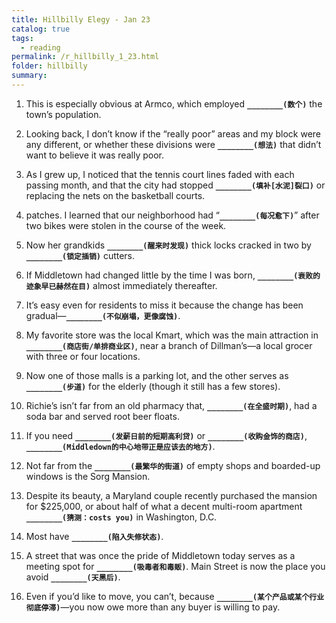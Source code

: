 ```yaml
---
title: Hillbilly Elegy - Jan 23
catalog: true
tags: 
  - reading
permalink: /r_hillbilly_1_23.html
folder: hillbilly
summary: 
---
```



1.  This is especially obvious at Armco, which employed <b data-toggle="tooltip" data-original-title="{{site.data.answers.hill_d_4_a1}}">`________(数个)`</b> the town’s population.

2.  Looking back, I don’t know if the “really poor” areas and my block were any different, or whether these divisions were <b data-toggle="tooltip" data-original-title="{{site.data.answers.hill_d_4_b1}}">`________(想法)`</b> that didn’t want to believe it was really poor. 

3.  As I grew up, I noticed that the tennis court lines faded with each passing month, and that the city had stopped <b data-toggle="tooltip" data-original-title="{{site.data.answers.hill_d_4_c1}}">`________(填补[水泥]裂口)`</b> or replacing the nets on the basketball courts.

4.  patches. I learned that our neighborhood had “<b data-toggle="tooltip" data-original-title="{{site.data.answers.hill_d_4_d1}}">`________(每况愈下)`</b>” after two bikes were stolen in the course of the week.

5.  Now her grandkids <b data-toggle="tooltip" data-original-title="{{site.data.answers.hill_d_4_e1}}">`________(醒来时发现)`</b> thick locks cracked in two by <b data-toggle="tooltip" data-original-title="{{site.data.answers.hill_d_4_e2}}">`________(锁定插销)`</b> cutters.

6.  If Middletown had changed little by the time I was born, <b data-toggle="tooltip" data-original-title="{{site.data.answers.hill_d_4_f1}}">`________(衰败的迹象早已赫然在目)`</b> almost immediately thereafter.

7.  It’s easy even for residents to miss it because the change has been gradual—<b data-toggle="tooltip" data-original-title="{{site.data.answers.hill_d_4_g1}}">`________(不似崩塌，更像腐蚀)`</b>.

8.  My favorite store was the local Kmart, which was the main attraction in <b data-toggle="tooltip" data-original-title="{{site.data.answers.hill_d_4_h1}}">`________(商店街/单排商业区)`</b>, near a branch of Dillman’s—a local grocer with three or four locations.

9.  Now one of those malls is a parking lot, and the other serves as <b data-toggle="tooltip" data-original-title="{{site.data.answers.hill_d_4_i1}}">`________(步道)`</b> for the elderly (though it still has a few stores).

10.  Richie’s isn’t far from an old pharmacy that, <b data-toggle="tooltip" data-original-title="{{site.data.answers.hill_d_4_j1}}">`________(在全盛时期)`</b>, had a soda bar and served root beer floats.

11.  If you need <b data-toggle="tooltip" data-original-title="{{site.data.answers.hill_d_4_k1}}">`________(发薪日前的短期高利贷)`</b> or <b data-toggle="tooltip" data-original-title="{{site.data.answers.hill_d_4_k2}}">`________(收购金饰的商店)`</b>, <b data-toggle="tooltip" data-original-title="{{site.data.answers.hill_d_4_k3}}">`________(Middledown的中心地带正是应该去的地方)`</b>.

12.  Not far from the <b data-toggle="tooltip" data-original-title="{{site.data.answers.hill_d_4_l1}}">`________(最繁华的街道)`</b> of empty shops and boarded-up windows is the Sorg Mansion.

13.  Despite its beauty, a Maryland couple recently purchased the mansion for $225,000, or about half of what a decent multi-room apartment <b data-toggle="tooltip" data-original-title="{{site.data.answers.hill_d_4_m1}}">`________(猜测：costs you)`</b> in Washington, D.C.

14.  Most have <b data-toggle="tooltip" data-original-title="{{site.data.answers.hill_d_4_n1}}">`________(陷入失修状态)`</b>.

15.  A street that was once the pride of Middletown today serves as a meeting spot for <b data-toggle="tooltip" data-original-title="{{site.data.answers.hill_d_4_o1}}">`________(吸毒者和毒贩)`</b>. Main Street is now the place you avoid <b data-toggle="tooltip" data-original-title="{{site.data.answers.hill_d_4_o2}}">`________(天黑后)`</b>.

16.  Even if you’d like to move, you can’t, because <b data-toggle="tooltip" data-original-title="{{site.data.answers.hill_d_4_p1}}">`________(某个产品或某个行业彻底停滞)`</b>—you now owe more than any buyer is willing to pay.